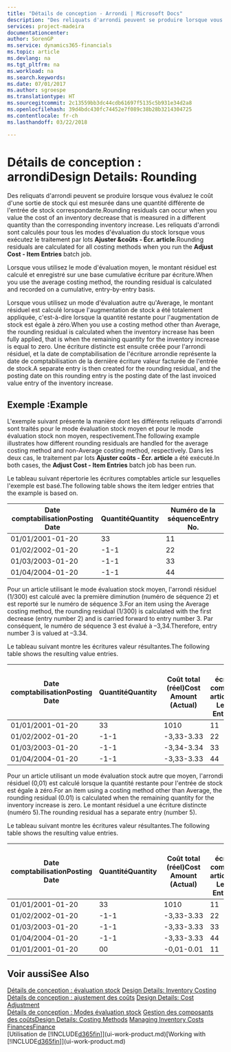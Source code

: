 ```yaml
---
title: "Détails de conception - Arrondi | Microsoft Docs"
description: "Des reliquats d'arrondi peuvent se produire lorsque vous évaluez le coût d'une sortie de stock qui est mesurée dans une quantité différente de l'entrée de stock correspondante. Les reliquats d'arrondi sont calculés pour tous les modes d'évaluation du stock lorsque vous exécutez le traitement par lots **Ajuster &coûts - Écr. article**."
services: project-madeira
documentationcenter: 
author: SorenGP
ms.service: dynamics365-financials
ms.topic: article
ms.devlang: na
ms.tgt_pltfrm: na
ms.workload: na
ms.search.keywords: 
ms.date: 07/01/2017
ms.author: sgroespe
ms.translationtype: HT
ms.sourcegitcommit: 2c13559bb3dc44cdb61697f5135c5b931e34d2a8
ms.openlocfilehash: 39d4bdc430fc74452e7f089c38b28b3214304725
ms.contentlocale: fr-ch
ms.lasthandoff: 03/22/2018

---
```

# <a name="design-details-rounding"></a><span data-ttu-id="0598f-104">Détails de conception : arrondi</span><span class="sxs-lookup"><span data-stu-id="0598f-104">Design Details: Rounding</span></span>
<span data-ttu-id="0598f-105">Des reliquats d'arrondi peuvent se produire lorsque vous évaluez le coût d'une sortie de stock qui est mesurée dans une quantité différente de l'entrée de stock correspondante.</span><span class="sxs-lookup"><span data-stu-id="0598f-105">Rounding residuals can occur when you value the cost of an inventory decrease that is measured in a different quantity than the corresponding inventory increase.</span></span> <span data-ttu-id="0598f-106">Les reliquats d'arrondi sont calculés pour tous les modes d'évaluation du stock lorsque vous exécutez le traitement par lots **Ajuster &coûts - Écr. article**.</span><span class="sxs-lookup"><span data-stu-id="0598f-106">Rounding residuals are calculated for all costing methods when you run the **Adjust Cost - Item Entries** batch job.</span></span>  

 <span data-ttu-id="0598f-107">Lorsque vous utilisez le mode d'évaluation moyen, le montant résiduel est calculé et enregistré sur une base cumulative écriture par écriture.</span><span class="sxs-lookup"><span data-stu-id="0598f-107">When you use the average costing method, the rounding residual is calculated and recorded on a cumulative, entry-by-entry basis.</span></span>  

 <span data-ttu-id="0598f-108">Lorsque vous utilisez un mode d'évaluation autre qu'Average, le montant résiduel est calculé lorsque l'augmentation de stock a été totalement appliquée, c'est-à-dire lorsque la quantité restante pour l'augmentation de stock est égale à zéro.</span><span class="sxs-lookup"><span data-stu-id="0598f-108">When you use a costing method other than Average, the rounding residual is calculated when the inventory increase has been fully applied, that is when the remaining quantity for the inventory increase is equal to zero.</span></span> <span data-ttu-id="0598f-109">Une écriture distincte est ensuite créée pour l'arrondi résiduel, et la date de comptabilisation de l'écriture arrondie représente la date de comptabilisation de la dernière écriture valeur facturée de l'entrée de stock.</span><span class="sxs-lookup"><span data-stu-id="0598f-109">A separate entry is then created for the rounding residual, and the posting date on this rounding entry is the posting date of the last invoiced value entry of the inventory increase.</span></span>  

## <a name="example"></a><span data-ttu-id="0598f-110">Exemple :</span><span class="sxs-lookup"><span data-stu-id="0598f-110">Example</span></span>  
 <span data-ttu-id="0598f-111">L'exemple suivant présente la manière dont les différents reliquats d'arrondi sont traités pour le mode évaluation stock moyen et pour le mode évaluation stock non moyen, respectivement.</span><span class="sxs-lookup"><span data-stu-id="0598f-111">The following example illustrates how different rounding residuals are handled for the average costing method and non-Average costing method, respectively.</span></span> <span data-ttu-id="0598f-112">Dans les deux cas, le traitement par lots **Ajuster coûts - Écr. article** a été exécuté.</span><span class="sxs-lookup"><span data-stu-id="0598f-112">In both cases, the **Adjust Cost - Item Entries** batch job has been run.</span></span>  

 <span data-ttu-id="0598f-113">Le tableau suivant répertorie les écritures comptables article sur lesquelles l'exemple est basé.</span><span class="sxs-lookup"><span data-stu-id="0598f-113">The following table shows the item ledger entries that the example is based on.</span></span>  

|<span data-ttu-id="0598f-114">Date comptabilisation</span><span class="sxs-lookup"><span data-stu-id="0598f-114">Posting Date</span></span>|<span data-ttu-id="0598f-115">Quantité</span><span class="sxs-lookup"><span data-stu-id="0598f-115">Quantity</span></span>|<span data-ttu-id="0598f-116">Numéro de la séquence</span><span class="sxs-lookup"><span data-stu-id="0598f-116">Entry No.</span></span>|  
|------------------|--------------|---------------|  
|<span data-ttu-id="0598f-117">01/01/20</span><span class="sxs-lookup"><span data-stu-id="0598f-117">01-01-20</span></span>|<span data-ttu-id="0598f-118">3</span><span class="sxs-lookup"><span data-stu-id="0598f-118">3</span></span>|<span data-ttu-id="0598f-119">1</span><span class="sxs-lookup"><span data-stu-id="0598f-119">1</span></span>|  
|<span data-ttu-id="0598f-120">01/02/20</span><span class="sxs-lookup"><span data-stu-id="0598f-120">02-01-20</span></span>|<span data-ttu-id="0598f-121">-1</span><span class="sxs-lookup"><span data-stu-id="0598f-121">-1</span></span>|<span data-ttu-id="0598f-122">2</span><span class="sxs-lookup"><span data-stu-id="0598f-122">2</span></span>|  
|<span data-ttu-id="0598f-123">01/03/20</span><span class="sxs-lookup"><span data-stu-id="0598f-123">03-01-20</span></span>|<span data-ttu-id="0598f-124">-1</span><span class="sxs-lookup"><span data-stu-id="0598f-124">-1</span></span>|<span data-ttu-id="0598f-125">3</span><span class="sxs-lookup"><span data-stu-id="0598f-125">3</span></span>|  
|<span data-ttu-id="0598f-126">01/04/20</span><span class="sxs-lookup"><span data-stu-id="0598f-126">04-01-20</span></span>|<span data-ttu-id="0598f-127">-1</span><span class="sxs-lookup"><span data-stu-id="0598f-127">-1</span></span>|<span data-ttu-id="0598f-128">4</span><span class="sxs-lookup"><span data-stu-id="0598f-128">4</span></span>|  

 <span data-ttu-id="0598f-129">Pour un article utilisant le mode évaluation stock moyen, l'arrondi résiduel (1/300) est calculé avec la première diminution (numéro de séquence 2) et est reporté sur le numéro de séquence 3.</span><span class="sxs-lookup"><span data-stu-id="0598f-129">For an item using the Average costing method, the rounding residual (1/300) is calculated with the first decrease (entry number 2) and is carried forward to entry number 3.</span></span> <span data-ttu-id="0598f-130">Par conséquent, le numéro de séquence 3 est évalué à –3,34.</span><span class="sxs-lookup"><span data-stu-id="0598f-130">Therefore, entry number 3 is valued at –3.34.</span></span>  

 <span data-ttu-id="0598f-131">Le tableau suivant montre les écritures valeur résultantes.</span><span class="sxs-lookup"><span data-stu-id="0598f-131">The following table shows the resulting value entries.</span></span>  

|<span data-ttu-id="0598f-132">Date comptabilisation</span><span class="sxs-lookup"><span data-stu-id="0598f-132">Posting Date</span></span>|<span data-ttu-id="0598f-133">Quantité</span><span class="sxs-lookup"><span data-stu-id="0598f-133">Quantity</span></span>|<span data-ttu-id="0598f-134">Coût total (réel)</span><span class="sxs-lookup"><span data-stu-id="0598f-134">Cost Amount (Actual)</span></span>|<span data-ttu-id="0598f-135">N° écriture comptable article</span><span class="sxs-lookup"><span data-stu-id="0598f-135">Item Ledger Entry No.</span></span>|<span data-ttu-id="0598f-136">Numéro de la séquence</span><span class="sxs-lookup"><span data-stu-id="0598f-136">Entry No.</span></span>|  
|------------------|--------------|----------------------------|---------------------------|---------------|  
|<span data-ttu-id="0598f-137">01/01/20</span><span class="sxs-lookup"><span data-stu-id="0598f-137">01-01-20</span></span>|<span data-ttu-id="0598f-138">3</span><span class="sxs-lookup"><span data-stu-id="0598f-138">3</span></span>|<span data-ttu-id="0598f-139">10</span><span class="sxs-lookup"><span data-stu-id="0598f-139">10</span></span>|<span data-ttu-id="0598f-140">1</span><span class="sxs-lookup"><span data-stu-id="0598f-140">1</span></span>|<span data-ttu-id="0598f-141">1</span><span class="sxs-lookup"><span data-stu-id="0598f-141">1</span></span>|  
|<span data-ttu-id="0598f-142">01/02/20</span><span class="sxs-lookup"><span data-stu-id="0598f-142">02-01-20</span></span>|<span data-ttu-id="0598f-143">-1</span><span class="sxs-lookup"><span data-stu-id="0598f-143">-1</span></span>|<span data-ttu-id="0598f-144">-3,33</span><span class="sxs-lookup"><span data-stu-id="0598f-144">-3.33</span></span>|<span data-ttu-id="0598f-145">2</span><span class="sxs-lookup"><span data-stu-id="0598f-145">2</span></span>|<span data-ttu-id="0598f-146">2</span><span class="sxs-lookup"><span data-stu-id="0598f-146">2</span></span>|  
|<span data-ttu-id="0598f-147">01/03/20</span><span class="sxs-lookup"><span data-stu-id="0598f-147">03-01-20</span></span>|<span data-ttu-id="0598f-148">-1</span><span class="sxs-lookup"><span data-stu-id="0598f-148">-1</span></span>|<span data-ttu-id="0598f-149">-3,34</span><span class="sxs-lookup"><span data-stu-id="0598f-149">-3.34</span></span>|<span data-ttu-id="0598f-150">3</span><span class="sxs-lookup"><span data-stu-id="0598f-150">3</span></span>|<span data-ttu-id="0598f-151">3</span><span class="sxs-lookup"><span data-stu-id="0598f-151">3</span></span>|  
|<span data-ttu-id="0598f-152">01/04/20</span><span class="sxs-lookup"><span data-stu-id="0598f-152">04-01-20</span></span>|<span data-ttu-id="0598f-153">-1</span><span class="sxs-lookup"><span data-stu-id="0598f-153">-1</span></span>|<span data-ttu-id="0598f-154">-3,33</span><span class="sxs-lookup"><span data-stu-id="0598f-154">-3.33</span></span>|<span data-ttu-id="0598f-155">4</span><span class="sxs-lookup"><span data-stu-id="0598f-155">4</span></span>|<span data-ttu-id="0598f-156">4</span><span class="sxs-lookup"><span data-stu-id="0598f-156">4</span></span>|  

 <span data-ttu-id="0598f-157">Pour un article utilisant un mode évaluation stock autre que moyen, l'arrondi résiduel (0,01) est calculé lorsque la quantité restante pour l'entrée de stock est égale à zéro.</span><span class="sxs-lookup"><span data-stu-id="0598f-157">For an item using a costing method other than Average, the rounding residual (0.01) is calculated when the remaining quantity for the inventory increase is zero.</span></span> <span data-ttu-id="0598f-158">Le montant résiduel a une écriture distincte (numéro 5).</span><span class="sxs-lookup"><span data-stu-id="0598f-158">The rounding residual has a separate entry (number 5).</span></span>  

 <span data-ttu-id="0598f-159">Le tableau suivant montre les écritures valeur résultantes.</span><span class="sxs-lookup"><span data-stu-id="0598f-159">The following table shows the resulting value entries.</span></span>  

|<span data-ttu-id="0598f-160">Date comptabilisation</span><span class="sxs-lookup"><span data-stu-id="0598f-160">Posting Date</span></span>|<span data-ttu-id="0598f-161">Quantité</span><span class="sxs-lookup"><span data-stu-id="0598f-161">Quantity</span></span>|<span data-ttu-id="0598f-162">Coût total (réel)</span><span class="sxs-lookup"><span data-stu-id="0598f-162">Cost Amount (Actual)</span></span>|<span data-ttu-id="0598f-163">N° écriture comptable article</span><span class="sxs-lookup"><span data-stu-id="0598f-163">Item Ledger Entry No.</span></span>|<span data-ttu-id="0598f-164">Numéro de la séquence</span><span class="sxs-lookup"><span data-stu-id="0598f-164">Entry No.</span></span>|  
|------------------|--------------|----------------------------|---------------------------|---------------|  
|<span data-ttu-id="0598f-165">01/01/20</span><span class="sxs-lookup"><span data-stu-id="0598f-165">01-01-20</span></span>|<span data-ttu-id="0598f-166">3</span><span class="sxs-lookup"><span data-stu-id="0598f-166">3</span></span>|<span data-ttu-id="0598f-167">10</span><span class="sxs-lookup"><span data-stu-id="0598f-167">10</span></span>|<span data-ttu-id="0598f-168">1</span><span class="sxs-lookup"><span data-stu-id="0598f-168">1</span></span>|<span data-ttu-id="0598f-169">1</span><span class="sxs-lookup"><span data-stu-id="0598f-169">1</span></span>|  
|<span data-ttu-id="0598f-170">01/02/20</span><span class="sxs-lookup"><span data-stu-id="0598f-170">02-01-20</span></span>|<span data-ttu-id="0598f-171">-1</span><span class="sxs-lookup"><span data-stu-id="0598f-171">-1</span></span>|<span data-ttu-id="0598f-172">-3,33</span><span class="sxs-lookup"><span data-stu-id="0598f-172">-3.33</span></span>|<span data-ttu-id="0598f-173">2</span><span class="sxs-lookup"><span data-stu-id="0598f-173">2</span></span>|<span data-ttu-id="0598f-174">2</span><span class="sxs-lookup"><span data-stu-id="0598f-174">2</span></span>|  
|<span data-ttu-id="0598f-175">01/03/20</span><span class="sxs-lookup"><span data-stu-id="0598f-175">03-01-20</span></span>|<span data-ttu-id="0598f-176">-1</span><span class="sxs-lookup"><span data-stu-id="0598f-176">-1</span></span>|<span data-ttu-id="0598f-177">-3,33</span><span class="sxs-lookup"><span data-stu-id="0598f-177">-3.33</span></span>|<span data-ttu-id="0598f-178">3</span><span class="sxs-lookup"><span data-stu-id="0598f-178">3</span></span>|<span data-ttu-id="0598f-179">3</span><span class="sxs-lookup"><span data-stu-id="0598f-179">3</span></span>|  
|<span data-ttu-id="0598f-180">01/04/20</span><span class="sxs-lookup"><span data-stu-id="0598f-180">04-01-20</span></span>|<span data-ttu-id="0598f-181">-1</span><span class="sxs-lookup"><span data-stu-id="0598f-181">-1</span></span>|<span data-ttu-id="0598f-182">-3,33</span><span class="sxs-lookup"><span data-stu-id="0598f-182">-3.33</span></span>|<span data-ttu-id="0598f-183">4</span><span class="sxs-lookup"><span data-stu-id="0598f-183">4</span></span>|<span data-ttu-id="0598f-184">4</span><span class="sxs-lookup"><span data-stu-id="0598f-184">4</span></span>|  
|<span data-ttu-id="0598f-185">01/01/20</span><span class="sxs-lookup"><span data-stu-id="0598f-185">01-01-20</span></span>|<span data-ttu-id="0598f-186">0</span><span class="sxs-lookup"><span data-stu-id="0598f-186">0</span></span>|<span data-ttu-id="0598f-187">-0,01</span><span class="sxs-lookup"><span data-stu-id="0598f-187">-0.01</span></span>|<span data-ttu-id="0598f-188">1</span><span class="sxs-lookup"><span data-stu-id="0598f-188">1</span></span>|<span data-ttu-id="0598f-189">5</span><span class="sxs-lookup"><span data-stu-id="0598f-189">5</span></span>|  

## <a name="see-also"></a><span data-ttu-id="0598f-190">Voir aussi</span><span class="sxs-lookup"><span data-stu-id="0598f-190">See Also</span></span>  
 <span data-ttu-id="0598f-191">[Détails de conception : évaluation stock](design-details-inventory-costing.md) </span><span class="sxs-lookup"><span data-stu-id="0598f-191">[Design Details: Inventory Costing](design-details-inventory-costing.md) </span></span>  
 <span data-ttu-id="0598f-192">[Détails de conception : ajustement des coûts](design-details-cost-adjustment.md) </span><span class="sxs-lookup"><span data-stu-id="0598f-192">[Design Details: Cost Adjustment](design-details-cost-adjustment.md) </span></span>  
 <span data-ttu-id="0598f-193">[Détails de conception : Modes évaluation stock](design-details-costing-methods.md) [Gestion des composants des coûts](finance-manage-inventory-costs.md)</span><span class="sxs-lookup"><span data-stu-id="0598f-193">[Design Details: Costing Methods](design-details-costing-methods.md) [Managing Inventory Costs](finance-manage-inventory-costs.md)</span></span>  
 [<span data-ttu-id="0598f-194">Finances</span><span class="sxs-lookup"><span data-stu-id="0598f-194">Finance</span></span>](finance.md)  
 <span data-ttu-id="0598f-195">[Utilisation de [!INCLUDE[d365fin](includes/d365fin_md.md)]](ui-work-product.md)</span><span class="sxs-lookup"><span data-stu-id="0598f-195">[Working with [!INCLUDE[d365fin](includes/d365fin_md.md)]](ui-work-product.md)</span></span>

